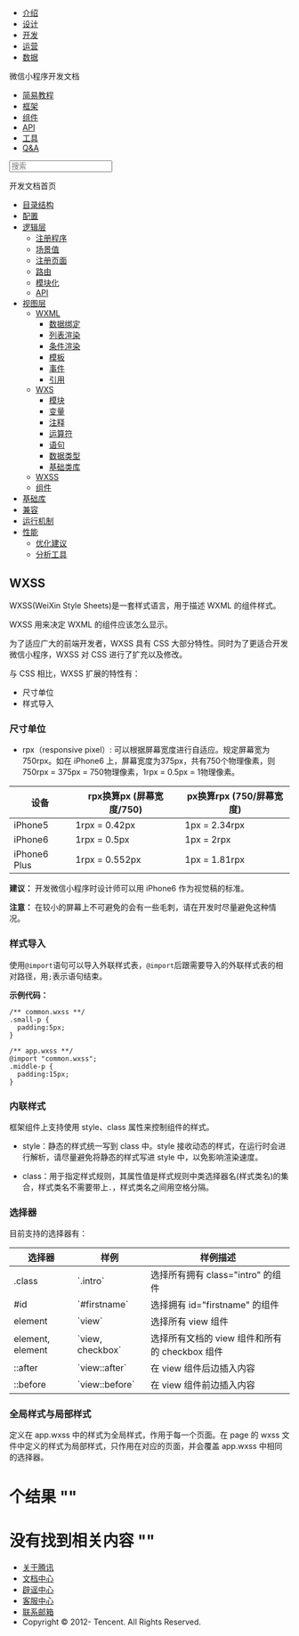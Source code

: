 <div class="book with-summary">

<div class="head">

<div class="head_box">

# [](javascript:; "_('微信公众平台 小程序')")

<div class="header_ctrls">

*   [介绍](https://mp.weixin.qq.com/debug/wxadoc/introduction/index.html)
*   [设计](https://mp.weixin.qq.com/debug/wxadoc/design/index.html)
*   [开发](https://mp.weixin.qq.com/debug/wxadoc/dev/index.html)
*   [运营](https://mp.weixin.qq.com/debug/wxadoc/product/index.html)
*   [数据](https://mp.weixin.qq.com/debug/wxadoc/analysis/index.html)

</div>

</div>

</div>

<div class="sub_nav_box">

<div class="sub_nav_inner">

<div class="book-summary-opr" id="js-book-summary-opr"><a class="book-summary-btn"></a></div>

<div class="top_sub_nav">

<div class="top_title_wap"><span class="icon_title icon_dev"></span>

微信小程序开发文档

</div>

*   [简易教程](../../)
*   [框架](../MINA.html)
*   [组件](../../component/)
*   [API](../../api/)
*   [工具](../../devtools/devtools.html)
*   [Q&A](../../qa.html)

</div>

<div id="book-search-input" role="search">

<form><label for="search-input" class="search-icon" id="js-search-icon"></label><input type="text" id="search-input" name="search-input" placeholder="搜索"> </form>

</div>

</div>

</div>

<div class="book-summary">

<div class="book-summary-home" id="js-summary-home"><a><span class="icon_home_s icon_dev"></span><span class="s_title_2">开发文档首页</span></a></div>

<nav role="navigation">

*   [目录结构](../structure.html)
*   [配置](../config.html)
*   [逻辑层](../app-service/)
    *   [注册程序](../app-service/app.html)
    *   [场景值](../app-service/scene.html)
    *   [注册页面](../app-service/page.html)
    *   [路由](../app-service/route.html)
    *   [模块化](../app-service/module.html)
    *   [API](../app-service/api.html)
*   [视图层](./)
    *   [WXML](wxml/)
        *   [数据绑定](wxml/data.html)
        *   [列表渲染](wxml/list.html)
        *   [条件渲染](wxml/conditional.html)
        *   [模板](wxml/template.html)
        *   [事件](wxml/event.html)
        *   [引用](wxml/import.html)
    *   [WXS](wxs/)
        *   [模块](wxs/01wxs-module.html)
        *   [变量](wxs/02variate.html)
        *   [注释](wxs/03annotation.html)
        *   [运算符](wxs/04operator.html)
        *   [语句](wxs/05statement.html)
        *   [数据类型](wxs/06datatype.html)
        *   [基础类库](wxs/07basiclibrary.html)
    *   [WXSS](wxss.html)
    *   [组件](component.html)
*   [基础库](../client-lib.html)
*   [兼容](../compatibility.html)
*   [运行机制](../operating-mechanism.html)
*   [性能](../performance/)
    *   [优化建议](../performance/tips.html)
    *   [分析工具](../performance/tools.html)

</nav>

</div>

<div class="book-body">

<div class="body-inner">

<div class="page-wrapper" tabindex="-1" role="main">

<div class="page-inner">

<div id="book-search-results">

<div class="search-noresults">

<section class="normal markdown-section">

# WXSS

WXSS(WeiXin Style Sheets)是一套样式语言，用于描述 WXML 的组件样式。

WXSS 用来决定 WXML 的组件应该怎么显示。

为了适应广大的前端开发者，WXSS 具有 CSS 大部分特性。同时为了更适合开发微信小程序，WXSS 对 CSS 进行了扩充以及修改。

与 CSS 相比，WXSS 扩展的特性有：

*   尺寸单位
*   样式导入

### 尺寸单位

*   rpx（responsive pixel）: 可以根据屏幕宽度进行自适应。规定屏幕宽为750rpx。如在 iPhone6 上，屏幕宽度为375px，共有750个物理像素，则750rpx = 375px = 750物理像素，1rpx = 0.5px = 1物理像素。

<table>

<thead>

<tr>

<th>设备</th>

<th>rpx换算px (屏幕宽度/750)</th>

<th>px换算rpx (750/屏幕宽度)</th>

</tr>

</thead>

<tbody>

<tr>

<td>iPhone5</td>

<td>1rpx = 0.42px</td>

<td>1px = 2.34rpx</td>

</tr>

<tr>

<td>iPhone6</td>

<td>1rpx = 0.5px</td>

<td>1px = 2rpx</td>

</tr>

<tr>

<td>iPhone6 Plus</td>

<td>1rpx = 0.552px</td>

<td>1px = 1.81rpx</td>

</tr>

</tbody>

</table>

**建议：** 开发微信小程序时设计师可以用 iPhone6 作为视觉稿的标准。

**注意：** 在较小的屏幕上不可避免的会有一些毛刺，请在开发时尽量避免这种情况。

### 样式导入

使用`@import`语句可以导入外联样式表，`@import`后跟需要导入的外联样式表的相对路径，用`;`表示语句结束。

**示例代码：**

    /** common.wxss **/
    .small-p {
      padding:5px;
    }

    /** app.wxss **/
    @import "common.wxss";
    .middle-p {
      padding:15px;
    }

### 内联样式

框架组件上支持使用 style、class 属性来控制组件的样式。

*   style：静态的样式统一写到 class 中。style 接收动态的样式，在运行时会进行解析，请尽量避免将静态的样式写进 style 中，以免影响渲染速度。

    <view style="color:{{color}};" />

*   class：用于指定样式规则，其属性值是样式规则中类选择器名(样式类名)的集合，样式类名不需要带上`.`，样式类名之间用空格分隔。

    <view class="normal_view" />

### 选择器

目前支持的选择器有：

<table>

<thead>

<tr>

<th>选择器</th>

<th>样例</th>

<th>样例描述</th>

</tr>

</thead>

<tbody>

<tr>

<td>.class</td>

<td>`.intro`</td>

<td>选择所有拥有 class="intro" 的组件</td>

</tr>

<tr>

<td>#id</td>

<td>`#firstname`</td>

<td>选择拥有 id="firstname" 的组件</td>

</tr>

<tr>

<td>element</td>

<td>`view`</td>

<td>选择所有 view 组件</td>

</tr>

<tr>

<td>element, element</td>

<td>`view, checkbox`</td>

<td>选择所有文档的 view 组件和所有的 checkbox 组件</td>

</tr>

<tr>

<td>::after</td>

<td>`view::after`</td>

<td>在 view 组件后边插入内容</td>

</tr>

<tr>

<td>::before</td>

<td>`view::before`</td>

<td>在 view 组件前边插入内容</td>

</tr>

</tbody>

</table>

### 全局样式与局部样式

定义在 app.wxss 中的样式为全局样式，作用于每一个页面。在 page 的 wxss 文件中定义的样式为局部样式，只作用在对应的页面，并会覆盖 app.wxss 中相同的选择器。

</section>

</div>

<div class="search-results">

<div class="has-results">

# <span class="search-results-count"></span>个结果 "<span class="search-query"></span>"

</div>

<div class="no-results">

# 没有找到相关内容 "<span class="search-query"></span>"

</div>

</div>

</div>

</div>

</div>

<div class="foot" id="footer">

*   [关于腾讯](http://www.tencent.com/zh-cn/index.shtml)
*   [文档中心](https://mp.weixin.qq.com/debug/wxadoc/introduction/index.html?t=1484641676&)
*   [辟谣中心](https://mp.weixin.qq.com/cgi-bin/opshowpage?action=dispelinfo&lang=zh_CN&begin=1&count=9)
*   [客服中心](http://kf.qq.com/faq/120911VrYVrA1509086vyumm.html)
*   [联系邮箱](mailto:weixinmp@qq.com)
*   Copyright © 2012-<span id="s_copyright_year"></span> Tencent. All Rights Reserved.

</div>

</div>

[](wxs/07basiclibrary.html)[](component.html)</div>

</div>